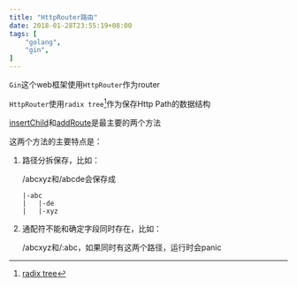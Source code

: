 ```yaml
---
title: "HttpRouter路由"
date: 2018-01-28T23:55:19+08:00
tags: [
    "golang",
    "gin",
]
---
```


`Gin`这个web框架使用`HttpRouter`作为router

`HttpRouter`使用`radix tree`[^radix tree]作为保存Http Path的数据结构

[insertChild](https://github.com/julienschmidt/httprouter/blob/master/tree.go#L212-L323)和[addRoute](https://github.com/julienschmidt/httprouter/blob/master/tree.go#L80-L210)是最主要的两个方法

这两个方法的主要特点是：

1. 路径分拆保存，比如：

    /abcxyz和/abcde会保存成
    ```
    |-abc
    |   |-de
    |   |-xyz
    ```
2. 通配符不能和确定字段同时存在，比如：

    /abcxyz和/:abc，如果同时有这两个路径，运行时会panic

[^radix tree]:[radix tree](https://en.wikipedia.org/wiki/Radix_tree)